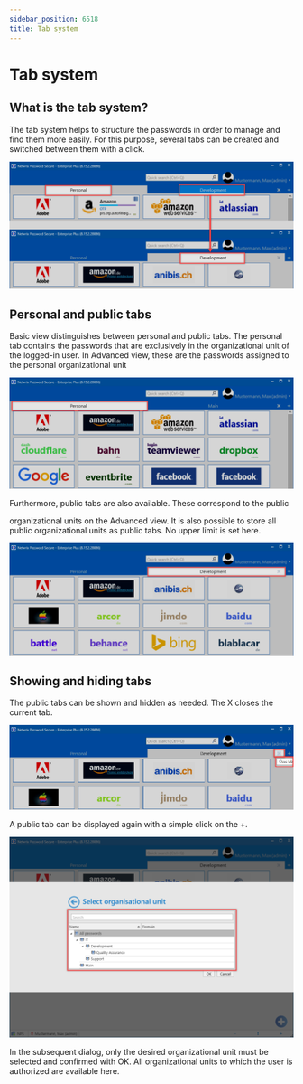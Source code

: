 ```yaml
---
sidebar_position: 6518
title: Tab system
---
```


# Tab system

## What is the tab system?

The tab system helps to structure the passwords in order to manage and find them more easily. For this purpose, several tabs can be created and switched between them with a click.

![tabs LightClient](../../../../../../../static/images/PasswordSecure_9.2/Content/Resources/Images/Tabs-LC-en.png "tabs LightClient")

## Personal and public tabs

Basic view distinguishes between personal and public tabs. The personal tab contains the passwords that are exclusively in the organizational unit of the logged-in user. In Advanced view, these are the passwords assigned to the personal organizational unit

![tabs](../../../../../../../static/images/PasswordSecure_9.2/Content/Resources/Images/tab-lc-1-en.png "tabs")

Furthermore, public tabs are also available. These correspond to the public

organizational units on the Advanced view. It is also possible to store all public organizational units as public tabs. No upper limit is set here.

![public tab](../../../../../../../static/images/PasswordSecure_9.2/Content/Resources/Images/public-tab-en.png "public tab")

## Showing and hiding tabs

The public tabs can be shown and hidden as needed. The X closes the current tab.

![close tab](../../../../../../../static/images/PasswordSecure_9.2/Content/Resources/Images/close-tab-en.png "close tab")

A public tab can be displayed again with a simple click on the +.

![select organisational unit](../../../../../../../static/images/PasswordSecure_9.2/Content/Resources/Images/select-ou-en.png "select organisational unit")

In the subsequent dialog, only the desired organizational unit must be selected and confirmed with OK. All organizational units to which the user is authorized are available here.